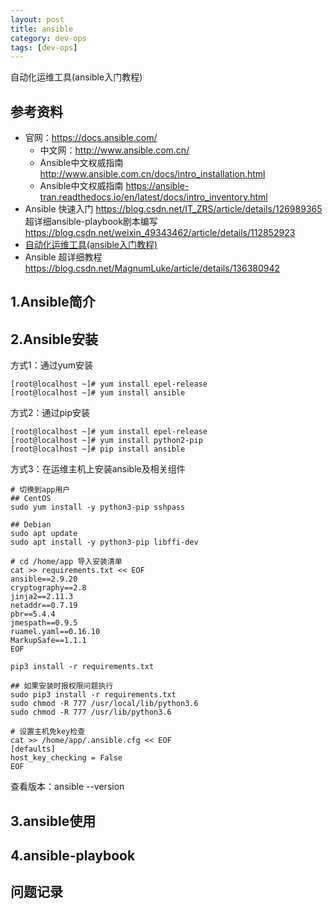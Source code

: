 ```yaml
---
layout: post
title: ansible
category: dev-ops
tags: [dev-ops]
---
```


自动化运维工具(ansible入门教程)

## 参考资料
- 官网：https://docs.ansible.com/  
  - 中文网：http://www.ansible.com.cn/  
  - Ansible中文权威指南 http://www.ansible.com.cn/docs/intro_installation.html  
  - Ansible中文权威指南 https://ansible-tran.readthedocs.io/en/latest/docs/intro_inventory.html  
- Ansible 快速入门 https://blog.csdn.net/IT_ZRS/article/details/126989365
  超详细ansible-playbook剧本编写 https://blog.csdn.net/weixin_49343462/article/details/112852923
- [自动化运维工具(ansible入门教程)](https://luanpeng.blog.csdn.net/article/details/86701167)
- Ansible 超详细教程 https://blog.csdn.net/MagnumLuke/article/details/136380942

## 1.Ansible简介

## 2.Ansible安装
方式1：通过yum安装  
``` 
[root@localhost ~]# yum install epel-release
[root@localhost ~]# yum install ansible
```

方式2：通过pip安装
``` 
[root@localhost ~]# yum install epel-release
[root@localhost ~]# yum install python2-pip
[root@localhost ~]# pip install ansible
``` 

方式3：在运维主机上安装ansible及相关组件  
``` 
# 切换到app用户
## CentOS
sudo yum install -y python3-pip sshpass

## Debian
sudo apt update
sudo apt install -y python3-pip libffi-dev

# cd /home/app 导入安装清单
cat >> requirements.txt << EOF
ansible==2.9.20
cryptography==2.8
jinja2==2.11.3
netaddr==0.7.19
pbr==5.4.4
jmespath==0.9.5
ruamel.yaml==0.16.10
MarkupSafe==1.1.1
EOF

pip3 install -r requirements.txt
 
## 如果安装时报权限问题执行
sudo pip3 install -r requirements.txt
sudo chmod -R 777 /usr/local/lib/python3.6
sudo chmod -R 777 /usr/lib/python3.6
 
# 设置主机免key检查
cat >> /home/app/.ansible.cfg << EOF
[defaults]
host_key_checking = False
EOF

```


查看版本：ansible --version

## 3.ansible使用

## 4.ansible-playbook

## 问题记录